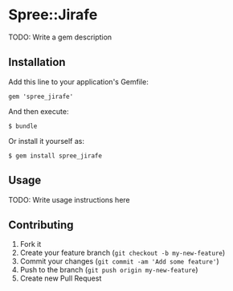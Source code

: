 # Spree::Jirafe

TODO: Write a gem description

## Installation

Add this line to your application's Gemfile:

    gem 'spree_jirafe'

And then execute:

    $ bundle

Or install it yourself as:

    $ gem install spree_jirafe

## Usage

TODO: Write usage instructions here

## Contributing

1. Fork it
2. Create your feature branch (`git checkout -b my-new-feature`)
3. Commit your changes (`git commit -am 'Add some feature'`)
4. Push to the branch (`git push origin my-new-feature`)
5. Create new Pull Request
